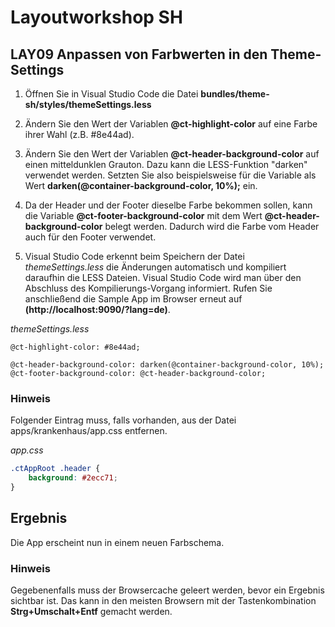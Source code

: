 # Layoutworkshop SH

## LAY09 Anpassen von Farbwerten in den Theme-Settings

1. Öffnen Sie in Visual Studio Code die Datei **bundles/theme-sh/styles/themeSettings.less**

2. Ändern Sie den Wert der Variablen **@ct-highlight-color** auf eine Farbe ihrer Wahl (z.B. #8e44ad).

3. Ändern Sie den Wert der Variablen **@ct-header-background-color** auf einen mitteldunklen Grauton. Dazu kann die LESS-Funktion "darken" verwendet werden. Setzten Sie also beispielsweise für die Variable als Wert **darken(@container-background-color, 10%);** ein.

4. Da der Header und der Footer dieselbe Farbe bekommen sollen, kann die Variable **@ct-footer-background-color** mit dem Wert **@ct-header-background-color** belegt werden. Dadurch wird die Farbe vom Header auch für den Footer verwendet.

5. Visual Studio Code erkennt beim Speichern der Datei *themeSettings.less* die Änderungen automatisch und kompiliert daraufhin die LESS Dateien. Visual Studio Code wird man über den Abschluss des Kompilierungs-Vorgang informiert. Rufen Sie anschließend die Sample App im Browser erneut auf **(http://localhost:9090/?lang=de)**.

*themeSettings.less*
```less
@ct-highlight-color: #8e44ad;

@ct-header-background-color: darken(@container-background-color, 10%);
@ct-footer-background-color: @ct-header-background-color;
```

### Hinweis
Folgender Eintrag muss, falls vorhanden, aus der Datei apps/krankenhaus/app.css entfernen.

*app.css*
```css
.ctAppRoot .header {
    background: #2ecc71;
}
```

## Ergebnis
Die App erscheint nun in einem neuen Farbschema.

### Hinweis
Gegebenenfalls muss der Browsercache geleert werden, bevor ein Ergebnis sichtbar ist. Das kann in den meisten Browsern mit der Tastenkombination **Strg+Umschalt+Entf** gemacht werden.
